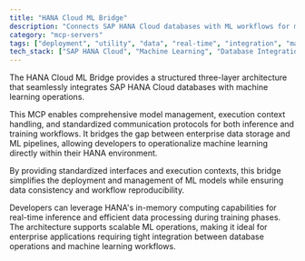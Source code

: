 ```yaml
---
title: "HANA Cloud ML Bridge"
description: "Connects SAP HANA Cloud databases with ML workflows for model management and execution across training and inference pipelines."
category: "mcp-servers"
tags: ["deployment", "utility", "data", "real-time", "integration", "machine learning", "model management", "workflow orchestration"]
tech_stack: ["SAP HANA Cloud", "Machine Learning", "Database Integration", "Model Management", "Workflow Orchestration", "In-memory Computing"]
---
```


The HANA Cloud ML Bridge provides a structured three-layer architecture that seamlessly integrates SAP HANA Cloud databases with machine learning operations. 

This MCP enables comprehensive model management, execution context handling, and standardized communication protocols for both inference and training workflows. It bridges the gap between enterprise data storage and ML pipelines, allowing developers to operationalize machine learning directly within their HANA environment.

By providing standardized interfaces and execution contexts, this bridge simplifies the deployment and management of ML models while ensuring data consistency and workflow reproducibility. 

Developers can leverage HANA's in-memory computing capabilities for real-time inference and efficient data processing during training phases. The architecture supports scalable ML operations, making it ideal for enterprise applications requiring tight integration between database operations and machine learning workflows.